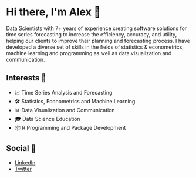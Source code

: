 # Hi there, I'm Alex :wave:

Data Scientists with 7+ years of experience creating software solutions for time series forecasting to increase the efficiency, accuracy, and utility, helping our clients to improve their planning and forecasting process. I have developed a diverse set of skills in the fields of statistics & econometrics, machine learning and programming as well as data visualization and communication.

## Interests 🚀

* 📈 Time Series Analysis and Forecasting
* 🛠️ Statistics, Econometrics and Machine Learning
* 📊 Data Visualization and Communication
* 🎓 Data Science Education
* 📦 R Programming and Package Development

## Social 🔗

* [LinkedIn](https://www.linkedin.com/in/alexander-haeusser/)
* [Twitter](https://twitter.com/alex_haeusser)
